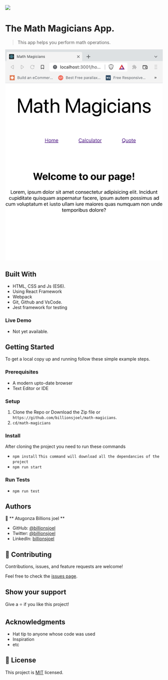 ![](https://img.shields.io/badge/Microverse-blueviolet)

# The Math Magicians App.

> This app helps you perform math operations.

![screenshot](./app-screenshot1.png)

## Built With

- HTML, CSS and Js (ES6).
- Using React Framework
- Webpack
- Git, Github and VsCode.
- Jest framework for testing

### Live Demo

- Not yet available.

## Getting Started

To get a local copy up and running follow these simple example steps.

### Prerequisites

- A modern upto-date browser
- Text Editor or IDE

### Setup

1.  Clone the Repo or Download the Zip file or `https://github.com/billionsjoel/math-magicians`.
2.  `cd/math-magicians`

### Install

After cloning the project you need to run these commands

- `npm install` `This command will download all the dependancies of the project`
- `npm run start`

### Run Tests

  - `npm run test`

## Authors

👤 ** Atugonza Billions joel **

- GitHub: [@billionsjoel](https://github.com/billionsjoel)
- Twitter: [@billionsjoel](https://twitter.com/BillionsJoel)
- LinkedIn: [billionsjoel](https://www.linkedin.com/in/billionsjoel/)

## 🤝 Contributing

Contributions, issues, and feature requests are welcome!

Feel free to check the [issues page](https://github.com/billionsjoel/math-magicians/issues).

## Show your support

Give a ⭐️ if you like this project!

## Acknowledgments

- Hat tip to anyone whose code was used
- Inspiration
- etc

## 📝 License

This project is [MIT](./MIT.md) licensed.
